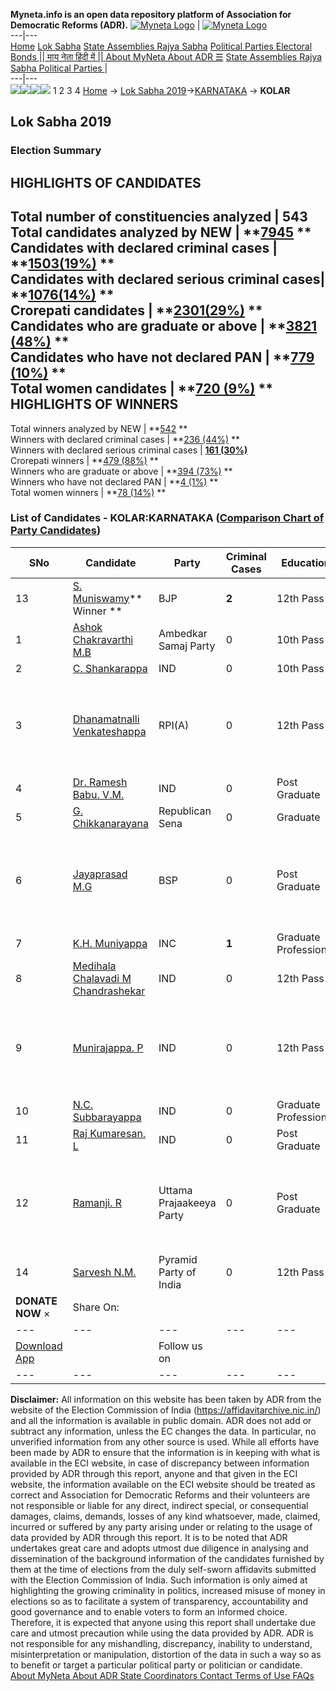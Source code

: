**Myneta.info is an open data repository platform of Association for Democratic Reforms (ADR).**
[![Myneta Logo](https://www.myneta.info/lib/img/myneta-logo.png)](https://www.myneta.info/) | [![Myneta Logo](https://www.myneta.info/lib/img/adr-logo.png)](https://adrindia.org)  
---|---  
[Home](https://www.myneta.info/) [Lok Sabha](https://www.myneta.info/#ls "Lok Sabha") [ State Assemblies ](https://www.myneta.info/#sa "State Assemblies") [Rajya Sabha](https://www.myneta.info/#rs "Rajya Sabha") [Political Parties ](https://www.myneta.info/party "Political Parties") [ Electoral Bonds ](https://www.myneta.info/electoral_bonds "Electoral Bonds") [ || माय नेता हिंदी में || ](https://translate.google.co.in/translate?prev=hp&hl=en&js=y&u=www.myneta.info&sl=en&tl=hi&history_state0=) [ About MyNeta ](https://adrindia.org/content/about-myneta) [ About ADR ](https://adrindia.org/about-adr/who-we-are) [☰](javascript:void\(0\))
[ State Assemblies ](https://www.myneta.info/#sa "State Assemblies") [ Rajya Sabha ](https://www.myneta.info/#rs "Rajya Sabha") [ Political Parties ](https://www.myneta.info/party "Political Parties")
|   
---|---  
![](https://www.myneta.info/lib/img/banner/banner-1.png)![](https://www.myneta.info/lib/img/banner/banner-2.png)![](https://www.myneta.info/lib/img/banner/banner-3.png)![](https://www.myneta.info/lib/img/banner/banner-4.png)
1  2  3  4 
[Home](https://www.myneta.info/) → [Lok Sabha 2019](https://www.myneta.info/LokSabha2019/)→[KARNATAKA](https://www.myneta.info/LokSabha2019/index.php?action=show_constituencies&state_id=43) → **KOLAR**
### 
## Lok Sabha 2019
###  Election Summary 
HIGHLIGHTS OF CANDIDATES  
---  
Total number of constituencies analyzed |  543   
Total candidates analyzed by NEW | **[7945](https://www.myneta.info/LokSabha2019/index.php?action=summary&subAction=candidates_analyzed&sort=candidate#summary) **  
Candidates with declared criminal cases | **[1503(19%)](https://www.myneta.info/LokSabha2019/index.php?action=summary&subAction=crime&sort=candidate#summary) **  
Candidates with declared serious criminal cases| **[1076(14%)](https://www.myneta.info/LokSabha2019/index.php?action=summary&subAction=serious_crime&sort=candidate#summary) **  
Crorepati candidates | **[2301(29%)](https://www.myneta.info/LokSabha2019/index.php?action=summary&subAction=crorepati&sort=candidate#summary) **  
Candidates who are graduate or above | **[3821 (48%)](https://www.myneta.info/LokSabha2019/index.php?action=summary&subAction=education&sort=candidate#summary) **  
Candidates who have not declared PAN | **[779 (10%)](https://www.myneta.info/LokSabha2019/index.php?action=summary&subAction=without_pan&sort=candidate#summary) **  
Total women candidates | **[720 (9%)](https://www.myneta.info/LokSabha2019/index.php?action=summary&subAction=women_candidate&sort=candidate#summary) **  
HIGHLIGHTS OF WINNERS  
---  
Total winners analyzed by NEW | **[542](https://www.myneta.info/LokSabha2019/index.php?action=summary&subAction=winner_analyzed&sort=candidate#summary) **  
Winners with declared criminal cases | **[236 (44%)](https://www.myneta.info/LokSabha2019/index.php?action=summary&subAction=winner_crime&sort=candidate#summary) **  
Winners with declared serious criminal cases | **[161 (30%)](https://www.myneta.info/LokSabha2019/index.php?action=summary&subAction=winner_serious_crime&sort=candidate#summary)**  
Crorepati winners | **[479 (88%)](https://www.myneta.info/LokSabha2019/index.php?action=summary&subAction=winner_crorepati&sort=candidate#summary) **  
Winners who are graduate or above | **[394 (73%)](https://www.myneta.info/LokSabha2019/index.php?action=summary&subAction=winner_education&sort=candidate#summary) **  
Winners who have not declared PAN | **[4 (1%)](https://www.myneta.info/LokSabha2019/index.php?action=summary&subAction=winner_without_pan&sort=candidate#summary) **  
Total women winners | **[78 (14%)](https://www.myneta.info/LokSabha2019/index.php?action=summary&subAction=winner_women&sort=candidate#summary) **  
### List of Candidates - KOLAR:KARNATAKA ([Comparison Chart of Party Candidates](https://www.myneta.info/LokSabha2019/comparisonchart.php?constituency_id=614))
SNo | Candidate| Party| Criminal Cases| Education| Age| Total Assets| Liabilities  
---|---|---|---|---|---|---|---  
13  | [S. Muniswamy](https://www.myneta.info/LokSabha2019/candidate.php?candidate_id=7278)** Winner ** | BJP | **2** | 12th Pass| 44 | Rs 17,45,57,500 ~ 17 Crore+ | Rs 1,98,65,690 ~ 1 Crore+  
1  | [Ashok Chakravarthi M.B](https://www.myneta.info/LokSabha2019/candidate.php?candidate_id=7279) | Ambedkar Samaj Party | 0 | 10th Pass| 38 | Rs 3,50,000 ~ 3 Lacs+ | Rs 0 ~   
2  | [C. Shankarappa ](https://www.myneta.info/LokSabha2019/candidate.php?candidate_id=7303) | IND | 0 | 10th Pass| 53 | Rs 57,53,000 ~ 57 Lacs+ | Rs 0 ~   
3  | [Dhanamatnalli Venkateshappa](https://www.myneta.info/LokSabha2019/candidate.php?candidate_id=7284) | RPI(A) | 0 | 12th Pass| 43 | ![](https://myneta.info/image_v2.php?myneta_folder=LokSabha2019&candidate_id=7284&col=ta) | ![](https://myneta.info/image_v2.php?myneta_folder=LokSabha2019&candidate_id=7284&col=lia)  
4  | [Dr. Ramesh Babu. V.M.](https://www.myneta.info/LokSabha2019/candidate.php?candidate_id=8870) | IND | 0 | Post Graduate| 44 | Rs 14,58,30,000 ~ 14 Crore+ | Rs 12,00,000 ~ 12 Lacs+  
5  | [G. Chikkanarayana](https://www.myneta.info/LokSabha2019/candidate.php?candidate_id=7297) | Republican Sena | 0 | Graduate| 43 | Rs 9,50,000 ~ 9 Lacs+ | Rs 0 ~   
6  | [Jayaprasad M.G](https://www.myneta.info/LokSabha2019/candidate.php?candidate_id=7296) | BSP | 0 | Post Graduate| 64 | ![](https://myneta.info/image_v2.php?myneta_folder=LokSabha2019&candidate_id=7296&col=ta) | ![](https://myneta.info/image_v2.php?myneta_folder=LokSabha2019&candidate_id=7296&col=lia)  
7  | [K.H. Muniyappa](https://www.myneta.info/LokSabha2019/candidate.php?candidate_id=7283) | INC | **1** | Graduate Professional| 71 | Rs 32,94,43,821 ~ 32 Crore+ | Rs 14,37,95,090 ~ 14 Crore+  
8  | [Medihala Chalavadi M Chandrashekar](https://www.myneta.info/LokSabha2019/candidate.php?candidate_id=7302) | IND | 0 | 12th Pass| 41 | Rs 10,10,000 ~ 10 Lacs+ | Rs 0 ~   
9  | [Munirajappa. P](https://www.myneta.info/LokSabha2019/candidate.php?candidate_id=7300) | IND | 0 | 12th Pass| 38 | ![](https://myneta.info/image_v2.php?myneta_folder=LokSabha2019&candidate_id=7300&col=ta) | ![](https://myneta.info/image_v2.php?myneta_folder=LokSabha2019&candidate_id=7300&col=lia)  
10  | [N.C. Subbarayappa](https://www.myneta.info/LokSabha2019/candidate.php?candidate_id=7281) | IND | 0 | Graduate Professional| 56 | Rs 6,29,000 ~ 6 Lacs+ | Rs 0 ~   
11  | [Raj Kumaresan. L](https://www.myneta.info/LokSabha2019/candidate.php?candidate_id=8871) | IND | 0 | Post Graduate| 41 | Rs 1,00,15,000 ~ 1 Crore+ | Rs 21,00,000 ~ 21 Lacs+  
12  | [Ramanji. R](https://www.myneta.info/LokSabha2019/candidate.php?candidate_id=7280) | Uttama Prajaakeeya Party | 0 | Post Graduate| 29 | ![](https://myneta.info/image_v2.php?myneta_folder=LokSabha2019&candidate_id=7280&col=ta) | ![](https://myneta.info/image_v2.php?myneta_folder=LokSabha2019&candidate_id=7280&col=lia)  
14  | [Sarvesh N.M.](https://www.myneta.info/LokSabha2019/candidate.php?candidate_id=7301) | Pyramid Party of India | 0 | 12th Pass| 32 | Rs 15,05,000 ~ 15 Lacs+ | Rs 0 ~   
|  **DONATE NOW** × |  Share On:  | [](https://api.whatsapp.com/send?text=https%3A%2F%2Fmyneta.info%2Fpunjab2022%2Findex.php%3Faction%3Dshow_constituencies%26state_id%3D19) | [](https://www.facebook.com/sharer/sharer.php?u=https%3A%2F%2Fmyneta.info%2Fpunjab2022%2Findex.php%3Faction%3Dshow_constituencies%26state_id%3D19) | [](https://twitter.com/share?url=https%3A%2F%2Fmyneta.info%2Fpunjab2022%2Findex.php%3Faction%3Dshow_constituencies%26state_id%3D19)  
---|---|---|---|---  
| [ Download App ](https://play.google.com/store/apps/details?id=com.webrosoft.myneta1&pcampaignid=pcampaignidMKT-Other-global-all-co-prtnr-py-PartBadge-Mar2515-1) | [](https://play.google.com/store/apps/details?id=com.webrosoft.myneta1&pcampaignid=pcampaignidMKT-Other-global-all-co-prtnr-py-PartBadge-Mar2515-1) |  Follow us on  | [](https://www.facebook.com/adrindia.org/) | [](https://twitter.com/adrspeaks) | [](https://groups.google.com/g/national-election-watch?hl=en&pli=1) | [](https://www.instagram.com/adrspeaks/) | [](https://www.youtube.com/user/adrspeaks) | [](https://sharechat.com/profile/adrspeaks)  
---|---|---|---|---|---|---|---|---  
**Disclaimer:** All information on this website has been taken by ADR from the website of the Election Commission of India (https://affidavitarchive.nic.in/) and all the information is available in public domain. ADR does not add or subtract any information, unless the EC changes the data. In particular, no unverified information from any other source is used. While all efforts have been made by ADR to ensure that the information is in keeping with what is available in the ECI website, in case of discrepancy between information provided by ADR through this report, anyone and that given in the ECI website, the information available on the ECI website should be treated as correct and Association for Democratic Reforms and their volunteers are not responsible or liable for any direct, indirect special, or consequential damages, claims, demands, losses of any kind whatsoever, made, claimed, incurred or suffered by any party arising under or relating to the usage of data provided by ADR through this report. It is to be noted that ADR undertakes great care and adopts utmost due diligence in analysing and dissemination of the background information of the candidates furnished by them at the time of elections from the duly self-sworn affidavits submitted with the Election Commission of India. Such information is only aimed at highlighting the growing criminality in politics, increased misuse of money in elections so as to facilitate a system of transparency, accountability and good governance and to enable voters to form an informed choice. Therefore, it is expected that anyone using this report shall undertake due care and utmost precaution while using the data provided by ADR. ADR is not responsible for any mishandling, discrepancy, inability to understand, misinterpretation or manipulation, distortion of the data in such a way so as to benefit or target a particular political party or politician or candidate. 
[ About MyNeta ](https://adrindia.org/content/about-myneta) [ About ADR ](https://adrindia.org/about-adr/who-we-are) [ State Coordinators ](https://adrindia.org/about-adr/state-coordinators) [ Contact ](https://adrindia.org/contact-us) [ Terms of Use ](https://adrindia.org/content/adr-terms-use) [ FAQs ](https://adrindia.org/content/faqs)
